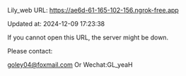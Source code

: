 Lily_web URL: https://ae6d-61-165-102-156.ngrok-free.app

Updated at: 2024-12-09 17:23:38

If you cannot open this URL, the server might be down.

Please contact: 

goley04@foxmail.com Or Wechat:GL_yeaH